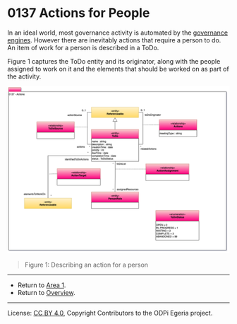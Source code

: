<!-- SPDX-License-Identifier: CC-BY-4.0 -->
<!-- Copyright Contributors to the ODPi Egeria project. -->

# 0137 Actions for People

In an ideal world, most governance activity is automated by the
[governance engines](0461-Governance-Engines.md).
However there are inevitably actions that require a person to do.
An item of work for a person is described in a ToDo.

Figure 1 captures the ToDo entity and its originator, along
with the people assigned to work on it and the elements that should be worked on as
part of the activity.

![UML](0137-Actions.png#pagewidth)
> Figure 1: Describing an action for a person

----

* Return to [Area 1](Area-1-models.md).
* Return to [Overview](.).


----
License: [CC BY 4.0](https://creativecommons.org/licenses/by/4.0/),
Copyright Contributors to the ODPi Egeria project.